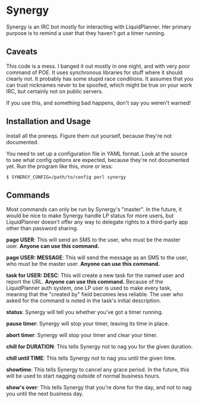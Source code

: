 # Synergy

Synergy is an IRC bot mostly for interacting with LiquidPlanner.  Her primary
purpose is to remind a user that they haven't got a timer running.

## Caveats

This code is a mess.  I banged it out mostly in one night, and with very poor
command of POE.  It uses synchronous libraries for stuff where it should
clearly not.  It probably has some stupid race conditions.  It assumes that you
can trust nicknames never to be spoofed, which might be true on your work IRC,
but certainly not on public servers.

If you use this, and something bad happens, don't say you weren't warned!

## Installation and Usage

Install all the prereqs.  Figure them out yourself, because they're not
documented.

You need to set up a configuration file in YAML format.  Look at the source to
see what config options are expected, because they're not documented yet.  Run
the program like this, more or less:

    $ SYNERGY_CONFIG=/path/to/config perl synergy

## Commands

Most commands can only be run by Synergy's "master".  In the future, it would
be nice to make Synergy handle LP status for more users, but LiquidPlanner
doesn't offer any way to delegate rights to a third-party app other than
password sharing.

**page USER**: This will send an SMS to the user, who must be the master user.
**Anyone can use this command.**

**page USER: MESSAGE**: This will send the message as an SMS to the user, who
must be the master user.  **Anyone can use this command.**

**task for USER: DESC**: This will create a new task for the named user and
report the URL.  **Anyone can use this command.**  Because of the LiquidPlanner
auth system, one LP user is used to make every task, meaning that the "created
by" field becomes less reliable.  The user who asked for the command is noted
in the task's initial description.

**status**: Synergy will tell you whether you've got a timer running.

**pause timer**:  Synergy will stop your timer, leaving its time in place.

**abort timer**:  Synergy will stop your timer and clear your timer.

**chill for DURATION**:  This tells Synergy not to nag you for the given
duration.

**chill until TIME**:  This tells Synergy not to nag you until the given time.

**showtime**: This tells Synergy to cancel any grace period.  In the future,
this will be used to start nagging outside of normal business hours.

**show's over**: This tells Synergy that you're done for the day, and not to
nag you until the next business day.

